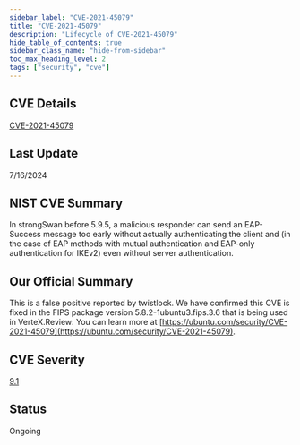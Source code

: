 ```yaml
---
sidebar_label: "CVE-2021-45079"
title: "CVE-2021-45079"
description: "Lifecycle of CVE-2021-45079"
hide_table_of_contents: true
sidebar_class_name: "hide-from-sidebar"
toc_max_heading_level: 2
tags: ["security", "cve"]
---
```


## CVE Details

[CVE-2021-45079](https://nvd.nist.gov/vuln/detail/CVE-2021-45079)

## Last Update

7/16/2024

## NIST CVE Summary

In strongSwan before 5.9.5, a malicious responder can send an EAP-Success message too early without actually
authenticating the client and (in the case of EAP methods with mutual authentication and EAP-only authentication for
IKEv2) even without server authentication.

## Our Official Summary

This is a false positive reported by twistlock. We have confirmed this CVE is fixed in the FIPS package version
5.8.2-1ubuntu3.fips.3.6 that is being used in VerteX.Review: You can learn more at
[https://ubuntu.com/security/CVE-2021-45079](https://ubuntu.com/security/CVE-2021-45079).

## CVE Severity

[9.1](https://nvd.nist.gov/vuln/detail/CVE-2021-45079)

## Status

Ongoing
